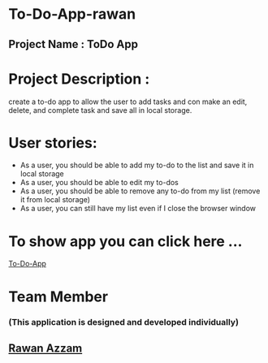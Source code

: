 # To-Do-App-rawan

## Project Name :  ToDo App

# Project Description : 
create a to-do app to allow the user to add tasks and con make an edit, delete, and complete task and save all in local storage.

# User stories:
<ul>
<li>As a user, you should be able to add my to-do to the list and save it in local storage</li>
<li>As a user, you should be able to edit my to-dos</li>
<li>As a user, you should be able to remove any to-do from my list (remove it from local storage)</li>
<li>As a user, you can still have my list even if I close the browser window</li>
</ul>

# To show app you can click here ...
<a href='https://gsg-cf05.github.io/To-Do-App-rawan/'>To-Do-App </a>


# Team Member  
### (This application is designed and developed individually)
##  <a href='https://github.com/Rawan-ZA'>Rawan Azzam </a>